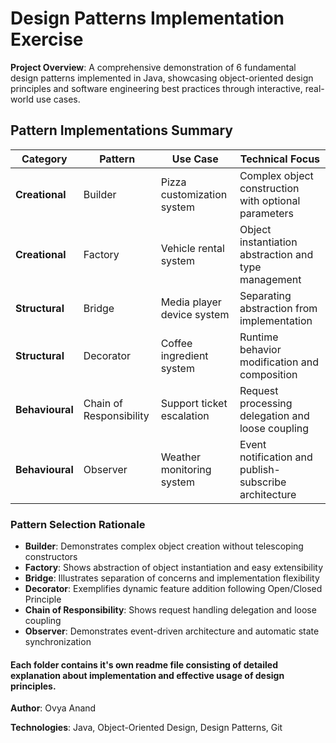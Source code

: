 # Design Patterns Implementation Exercise

**Project Overview**: A comprehensive demonstration of 6 fundamental design patterns implemented in Java, showcasing object-oriented design principles and software engineering best practices through interactive, real-world use cases.

## Pattern Implementations Summary

| Category | Pattern | Use Case | Technical Focus |
|----------|---------|----------|-----------------|
| **Creational** | Builder | Pizza customization system | Complex object construction with optional parameters |
| **Creational** | Factory | Vehicle rental system | Object instantiation abstraction and type management |
| **Structural** | Bridge | Media player device system | Separating abstraction from implementation |
| **Structural** | Decorator | Coffee ingredient system | Runtime behavior modification and composition |
| **Behavioural** | Chain of Responsibility | Support ticket escalation | Request processing delegation and loose coupling |
| **Behavioural** | Observer | Weather monitoring system | Event notification and publish-subscribe architecture |

### Pattern Selection Rationale
- **Builder**: Demonstrates complex object creation without telescoping constructors
- **Factory**: Shows abstraction of object instantiation and easy extensibility
- **Bridge**: Illustrates separation of concerns and implementation flexibility
- **Decorator**: Exemplifies dynamic feature addition following Open/Closed Principle
- **Chain of Responsibility**: Shows request handling delegation and loose coupling
- **Observer**: Demonstrates event-driven architecture and automatic state synchronization


#### Each folder contains it's own readme file consisting of detailed explanation about implementation and effective usage of design principles.

**Author**: Ovya Anand 

**Technologies**: Java, Object-Oriented Design, Design Patterns, Git

